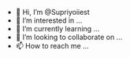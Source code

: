 - 👋 Hi, I’m @Supriyoiiest
- 👀 I’m interested in ...
- 🌱 I’m currently learning ...
- 💞️ I’m looking to collaborate on ...
- 📫 How to reach me ...

<!---
Supriyoiiest/Supriyoiiest is a ✨ special ✨ repository because its `README.md` (this file) appears on your GitHub profile.
You can click the Preview link to take a look at your changes.
--->
